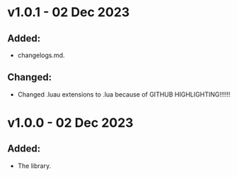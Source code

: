 # v1.0.1 - 02 Dec 2023
## Added:
- changelogs.md.

## Changed:
- Changed .luau extensions to .lua because of GITHUB HIGHLIGHTING!!!!!!

# v1.0.0 - 02 Dec 2023
## Added:
- The library.